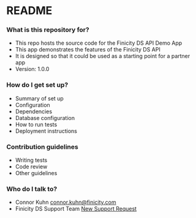 # README #

### What is this repository for? ###

* This repo hosts the source code for the Finicity DS API Demo App
* This app demonstrates the features of the Finicity DS API
* It is designed so that it could be used as a starting point for a partner app
* Version: 1.0.0

### How do I get set up? ###

* Summary of set up
* Configuration
* Dependencies
* Database configuration
* How to run tests
* Deployment instructions

### Contribution guidelines ###

* Writing tests
* Code review
* Other guidelines

### Who do I talk to? ###

* Connor Kuhn [connor.kuhn@finicity.com](mailto:connor.kuhn@finicity.com)
* Finicity DS Support Team [New Support Request](https://finicity.zendesk.com/hc/en-us/requests/new)